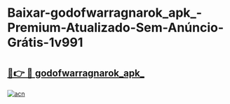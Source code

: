 # Baixar-godofwarragnarok_apk_-Premium-Atualizado-Sem-Anúncio-Grátis-1v991

# <h2><a href="https://ltuqjq.esa.edu.pl?src=godofwarragnarok_apk_&ref=1v991">🔗👉 🔴 godofwarragnarok_apk_</a></h2>

[![acn](https://github.com/user-attachments/assets/0f9c940e-d8b0-45ae-aac7-cd30a18b3e1c)](https://ltuqjq.esa.edu.pl?src=godofwarragnarok_apk_&ref=1v991)

